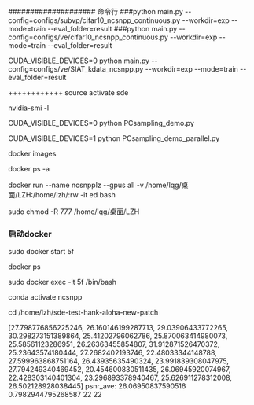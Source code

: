 #################### 命令行
###python main.py --config=configs/subvp/cifar10_ncsnpp_continuous.py --workdir=exp --mode=train --eval_folder=result
###python main.py --config=configs/ve/cifar10_ncsnpp_continuous.py --workdir=exp --mode=train --eval_folder=result

CUDA_VISIBLE_DEVICES=0 python main.py --config=configs/ve/SIAT_kdata_ncsnpp.py --workdir=exp --mode=train --eval_folder=result


++++++++++++
source activate sde

nvidia-smi -l


CUDA_VISIBLE_DEVICES=0 python PCsampling_demo.py

CUDA_VISIBLE_DEVICES=1 python PCsampling_demo_parallel.py

docker images

docker ps -a

docker run --name ncsnpplz --gpus all -v /home/lqg/桌面/LZH:/home/lzh/:rw -it ed bash

sudo chmod -R 777 /home/lqg/桌面/LZH

### 启动docker
sudo docker start 5f

docker ps

sudo docker exec -it 5f /bin/bash


conda activate ncsnpp

cd /home/lzh/sde-test-hank-aloha-new-patch


[27.798776856225246, 26.160146199287713, 29.03906433772265, 30.298273151389864, 25.41202796062786, 25.870063414980073, 25.58561123286951, 26.26363455854807, 31.912871526470372, 25.23643574180444, 27.2682402193746, 22.48033344148788, 27.599963868751164, 26.43935635490324, 23.991839308047975, 27.794249340469452, 20.454600830511435, 26.06945920074967, 22.428303140401304, 23.296893378940467, 25.626911278312008, 26.502128928038445]
psnr_ave:  26.06950837590516 0.7982944795268587 22 22


